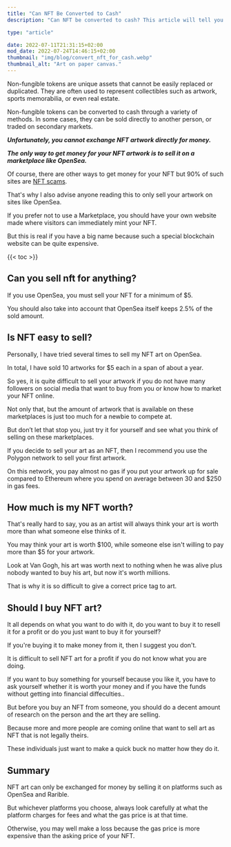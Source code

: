 ```yaml
---
title: "Can NFT Be Converted to Cash"
description: "Can NFT be converted to cash? This article will tell you about the options available for converting NFTs to cash."

type: "article"

date: 2022-07-11T21:31:15+02:00
mod_date: 2022-07-24T14:46:15+02:00
thumbnail: "img/blog/convert_nft_for_cash.webp"
thumbnail_alt: "Art on paper canvas."
---
```

Non-fungible tokens are unique assets that cannot be easily replaced or duplicated. They are often used to represent collectibles such as artwork, sports memorabilia, or even real estate.

Non-fungible tokens can be converted to cash through a variety of methods. In some cases, they can be sold directly to another person, or traded on secondary markets.

**_Unfortunately, you cannot exchange NFT artwork directly for money._**

**_The only way to get money for your NFT artwork is to sell it on a marketplace like OpenSea._**

Of course, there are other ways to get money for your NFT but 90% of such sites are [NFT scams](/learn/nft-scams/).

That's why I also advise anyone reading this to only sell your artwork on sites like OpenSea.

If you prefer not to use a Marketplace, you should have your own website made where visitors can immediately mint your NFT.

But this is real if you have a big name because such a special blockchain website can be quite expensive.

{{< toc >}}

## Can you sell nft for anything?

If you use OpenSea, you must sell your NFT for a minimum of $5.

You should also take into account that OpenSea itself keeps 2.5% of the sold amount.

## Is NFT easy to sell?

Personally, I have tried several times to sell my NFT art on OpenSea.

In total, I have sold 10 artworks for $5 each in a span of about a year.

So yes, it is quite difficult to sell your artwork if you do not have many followers on social media that want to buy from you or know how to market your NFT online.

Not only that, but the amount of artwork that is available on these marketplaces is just too much for a newbie to compete at.

But don’t let that stop you, just try it for yourself and see what you think of selling on these marketplaces.

If you decide to sell your art as an NFT, then I recommend you use the Polygon network to sell your first artwork.

On this network, you pay almost no gas if you put your artwork up for sale compared to Ethereum where you spend on average between 30 and $250 in gas fees.

## How much is my NFT worth?

That's really hard to say, you as an artist will always think your art is worth more than what someone else thinks of it.

You may think your art is worth $100, while someone else isn't willing to pay more than $5 for your artwork.

Look at Van Gogh, his art was worth next to nothing when he was alive plus nobody wanted to buy his art, but now it's worth millions.

That is why it is so difficult to give a correct price tag to art.

## Should I buy NFT art?

It all depends on what you want to do with it, do you want to buy it to resell it for a profit or do you just want to buy it for yourself?

If you're buying it to make money from it, then I suggest you don't.

It is difficult to sell NFT art for a profit if you do not know what you are doing.

If you want to buy something for yourself because you like it, you have to ask yourself whether it is worth your money and if you have the funds without getting into financial diffeculties..

But before you buy an NFT from someone, you should do a decent amount of research on the person and the art they are selling.

Because more and more people are coming online that want to sell art as NFT that is not legally theirs.

These individuals just want to make a quick buck no matter how they do it.

## Summary

NFT art can only be exchanged for money by selling it on platforms such as OpenSea and Rarible.

But whichever platforms you choose, always look carefully at what the platform charges for fees and what the gas price is at that time.

Otherwise, you may well make a loss because the gas price is more expensive than the asking price of your NFT.
